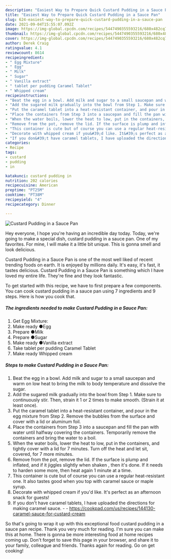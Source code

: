 ```yaml
---
description: "Easiest Way to Prepare Quick Custard Pudding in a Sauce Pan"
title: "Easiest Way to Prepare Quick Custard Pudding in a Sauce Pan"
slug: 624-easiest-way-to-prepare-quick-custard-pudding-in-a-sauce-pan
date: 2021-09-04T15:55:07.092Z
image: https://img-global.cpcdn.com/recipes/5447490355593216/680x482cq70/custard-pudding-in-a-sauce-pan-recipe-main-photo.jpg
thumbnail: https://img-global.cpcdn.com/recipes/5447490355593216/680x482cq70/custard-pudding-in-a-sauce-pan-recipe-main-photo.jpg
cover: https://img-global.cpcdn.com/recipes/5447490355593216/680x482cq70/custard-pudding-in-a-sauce-pan-recipe-main-photo.jpg
author: Derek Craig
ratingvalue: 4.1
reviewcount: 8614
recipeingredient:
- " Egg Mixture"
- " Egg"
- " Milk"
- " Sugar"
- " Vanilla extract"
- " tablet per pudding Caramel Tablet"
- " Whipped cream"
recipeinstructions:
- "Beat the egg in a bowl. Add milk and sugar to a small saucepan and warm on low heat to bring the milk to body temperature and dissolve the sugar."
- "Add the sugared milk gradually into the bowl from Step 1. Make sure to continuously stir. Then, strain it 1 or 2 times to make smooth. (Strain it at least once)."
- "Put the caramel tablet into a heat-resistant container, and pour in the egg mixture from Step 2. Remove the bubbles from the surface and cover with a lid or aluminum foil."
- "Place the containers from Step 3 into a saucepan and fill the pan with water until halfway covering the containers. Temporarily remove the containers and bring the water to a boil."
- "When the water boils, lower the heat to low, put in the containers, and tightly cover with a lid for 7 minutes. Turn off the heat and let sit, covered, for 7 more minutes."
- "Remove from the pot, remove the lid. If the surface is plump and inflated, and if it jiggles slightly when shaken , then it&#39;s done. If it needs to harden some more, then heat again 1 minute at a time."
- "This container is cute but of course you can use a regular heat-resistant one. It also tastes good when you top with caramel sauce or maple syrup."
- "Decorate with whipped cream if you&#39;d like. It&#39;s perfect as an afternoon snack for guests!"
- "If you don&#39;t have caramel tablets, I have uploaded the directions for making caramel sauce.  https://cookpad.com/us/recipes/144130-caramel-sauce-for-custard-cream"
categories:
- Recipe
tags:
- custard
- pudding
- in

katakunci: custard pudding in 
nutrition: 202 calories
recipecuisine: American
preptime: "PT25M"
cooktime: "PT38M"
recipeyield: "4"
recipecategory: Dinner

---
```



![Custard Pudding in a Sauce Pan](https://img-global.cpcdn.com/recipes/5447490355593216/680x482cq70/custard-pudding-in-a-sauce-pan-recipe-main-photo.jpg)

Hey everyone, I hope you're having an incredible day today. Today, we're going to make a special dish, custard pudding in a sauce pan. One of my favorites. For mine, I will make it a little bit unique. This is gonna smell and look delicious.

Custard Pudding in a Sauce Pan is one of the most well liked of recent trending foods on earth. It is enjoyed by millions daily. It's easy, it's fast, it tastes delicious. Custard Pudding in a Sauce Pan is something which I have loved my entire life. They're fine and they look fantastic.




To get started with this recipe, we have to first prepare a few components. You can cook custard pudding in a sauce pan using 7 ingredients and 9 steps. Here is how you cook that.

<!--inarticleads1-->

##### The ingredients needed to make Custard Pudding in a Sauce Pan:

1. Get  Egg Mixture:
1. Make ready  ●Egg
1. Prepare  ●Milk
1. Prepare  ●Sugar
1. Make ready  ●Vanilla extract
1. Take  tablet per pudding Caramel Tablet
1. Make ready  Whipped cream




<!--inarticleads2-->

##### Steps to make Custard Pudding in a Sauce Pan:

1. Beat the egg in a bowl. Add milk and sugar to a small saucepan and warm on low heat to bring the milk to body temperature and dissolve the sugar.
1. Add the sugared milk gradually into the bowl from Step 1. Make sure to continuously stir. Then, strain it 1 or 2 times to make smooth. (Strain it at least once).
1. Put the caramel tablet into a heat-resistant container, and pour in the egg mixture from Step 2. Remove the bubbles from the surface and cover with a lid or aluminum foil.
1. Place the containers from Step 3 into a saucepan and fill the pan with water until halfway covering the containers. Temporarily remove the containers and bring the water to a boil.
1. When the water boils, lower the heat to low, put in the containers, and tightly cover with a lid for 7 minutes. Turn off the heat and let sit, covered, for 7 more minutes.
1. Remove from the pot, remove the lid. If the surface is plump and inflated, and if it jiggles slightly when shaken , then it&#39;s done. If it needs to harden some more, then heat again 1 minute at a time.
1. This container is cute but of course you can use a regular heat-resistant one. It also tastes good when you top with caramel sauce or maple syrup.
1. Decorate with whipped cream if you&#39;d like. It&#39;s perfect as an afternoon snack for guests!
1. If you don&#39;t have caramel tablets, I have uploaded the directions for making caramel sauce. -  - https://cookpad.com/us/recipes/144130-caramel-sauce-for-custard-cream




So that's going to wrap it up with this exceptional food custard pudding in a sauce pan recipe. Thank you very much for reading. I'm sure you can make this at home. There is gonna be more interesting food at home recipes coming up. Don't forget to save this page in your browser, and share it to your family, colleague and friends. Thanks again for reading. Go on get cooking!
